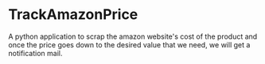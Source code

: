 # TrackAmazonPrice

A python application to scrap the amazon website's cost of the product and once the price goes down to the desired value that we need, we will get a notification mail.
